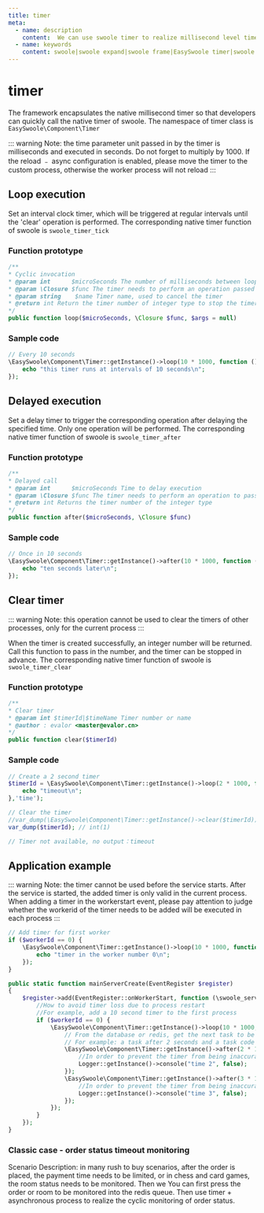 ```yaml
---
title: timer
meta:
  - name: description
    content:  We can use swoole timer to realize millisecond level timer and some traps of timer
  - name: keywords
    content: swoole|swoole expand|swoole frame|EasySwoole timer|swoole timer|swoole timing task
---
```


# timer
The framework encapsulates the native millisecond timer so that developers can quickly call the native timer of swoole. The namespace of timer class is `EasySwoole\Component\Timer`


::: warning 
 Note: the time parameter unit passed in by the timer is milliseconds and executed in seconds. Do not forget to multiply by 1000. If the reload ﹣ async configuration is enabled, please move the timer to the custom process, otherwise the worker process will not reload
:::


## Loop execution

Set an interval clock timer, which will be triggered at regular intervals until the 'clear' operation is performed. The corresponding native timer function of swoole is `swoole_timer_tick`

### Function prototype

```php
/**
* Cyclic invocation
* @param int      $microSeconds The number of milliseconds between loop execution passed into integer type
* @param \Closure $func The timer needs to perform an operation passed in a closure the timer needs to perform an operation passed in a closure
* @param string    $name Timer name, used to cancel the timer
* @return int Return the timer number of integer type to stop the timer
*/
public function loop($microSeconds, \Closure $func, $args = null)
```

### Sample code

```php
// Every 10 seconds
\EasySwoole\Component\Timer::getInstance()->loop(10 * 1000, function () {
    echo "this timer runs at intervals of 10 seconds\n";
});
```



## Delayed execution

Set a delay timer to trigger the corresponding operation after delaying the specified time. Only one operation will be performed. The corresponding native timer function of swoole is `swoole_timer_after`

### Function prototype

```php
/**
* Delayed call
* @param int      $microSeconds Time to delay execution
* @param \Closure $func The timer needs to perform an operation to pass a closure
* @return int Returns the timer number of the integer type
*/
public function after($microSeconds, \Closure $func)
```

### Sample code

```php
// Once in 10 seconds
\EasySwoole\Component\Timer::getInstance()->after(10 * 1000, function () {
    echo "ten seconds later\n";
});
```



## Clear timer


::: warning 
 Note: this operation cannot be used to clear the timers of other processes, only for the current process
:::

When the timer is created successfully, an integer number will be returned. Call this function to pass in the number, and the timer can be stopped in advance. The corresponding native timer function of swoole is `swoole_timer_clear`

### Function prototype

```php
/**
* Clear timer
* @param int $timerId|$timeName Timer number or name
* @author : evalor <master@evalor.cn>
*/
public function clear($timerId)
```

### Sample code

```php
// Create a 2 second timer
$timerId = \EasySwoole\Component\Timer::getInstance()->loop(2 * 1000, function () {
    echo "timeout\n";
},'time');

// Clear the timer
//var_dump(\EasySwoole\Component\Timer::getInstance()->clear($timerId)); // bool(true)
var_dump($timerId); // int(1)

// Timer not available, no output：timeout
```


## Application example


::: warning 
 Note: the timer cannot be used before the service starts. After the service is started, the added timer is only valid in the current process. When adding a timer in the workerstart event, please pay attention to judge whether the workerid of the timer needs to be added will be executed in each process
:::

```php
// Add timer for first worker
if ($workerId == 0) {
	\EasySwoole\Component\Timer::getInstance()->loop(10 * 1000, function () {
		echo "timer in the worker number 0\n";
	});
}
```

```php
public static function mainServerCreate(EventRegister $register)
{
    $register->add(EventRegister::onWorkerStart, function (\swoole_server $server, $workerId) {
        //How to avoid timer loss due to process restart
        //For example, add a 10 second timer to the first process
        if ($workerId == 0) {
            \EasySwoole\Component\Timer::getInstance()->loop(10 * 1000, function () {
                // From the database or redis, get the next task to be executed in the nearest 10 seconds
                // For example: a task after 2 seconds and a task code after 3 seconds are as follows
                \EasySwoole\Component\Timer::getInstance()->after(2 * 1000, function () {
                    //In order to prevent the timer from being inaccurate due to task blocking, the task is sent to the asynchronous process for processing
                    Logger::getInstance()->console("time 2", false);
                });
                \EasySwoole\Component\Timer::getInstance()->after(3 * 1000, function () {
                    //In order to prevent the timer from being inaccurate due to task blocking, the task is sent to the asynchronous process for processing
                    Logger::getInstance()->console("time 3", false);
                });
            });
        }
    });
}
```

### Classic case - order status timeout monitoring
Scenario Description: in many rush to buy scenarios, after the order is placed, the payment time needs to be limited, or in chess and card games, the room status needs to be monitored. Then we
You can first press the order or room to be monitored into the redis queue. Then use timer + asynchronous process to realize the cyclic monitoring of order status.
